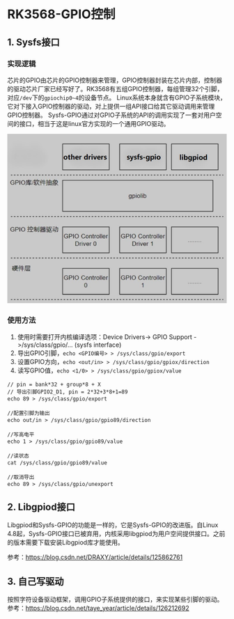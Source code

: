 # RK3568-GPIO控制

## 1. Sysfs接口

### 实现逻辑

芯片的GPIO由芯片的GPIO控制器来管理，GPIO控制器封装在芯片内部，控制器的驱动芯片厂家已经写好了。RK3568有五组GPIO控制器，每组管理32个引脚，对应`/dev`下的`gpiochip0~4`的设备节点。
Linux系统本身就含有GPIO子系统模块，它对下接入GPIO控制器的驱动，对上提供一组API接口给其它驱动调用来管理GPIO控制器。
Sysfs-GPIO通过对GPIO子系统的API的调用实现了一套对用户空间的接口，相当于这是linux官方实现的一个通用GPIO驱动。

![Alt text](images/gpio.jpg)

### 使用方法

1. 使用时需要打开内核编译选项：Device Drivers-> GPIO Support ->/sys/class/gpio/… (sysfs interface)
2. 导出GPIO引脚，`echo <GPIO编号> > /sys/class/gpio/export`
3. 设置GPIO方向，`echo <out/in> > /sys/class/gpio/gpiox/direction`
4. 读写GPIO值，`echo <1/0> > /sys/class/gpio/gpiox/value`

```shell
// pin = bank*32 + group*8 + X 
// 导出引脚GPIO2_D1, pin = 2*32+3*8+1=89
echo 89 > /sys/class/gpio/export

//配置引脚为输出
echo out/in > /sys/class/gpio/gpio89/direction

//写高电平
echo 1 > /sys/class/gpio/gpio89/value

//读状态
cat /sys/class/gpio/gpio89/value

//取消导出
echo 89 > /sys/class/gpio/unexport
```

## 2. Libgpiod接口

Libgpiod和Sysfs-GPIO的功能是一样的，它是Sysfs-GPIO的改进版。自Linux 4.8起，Sysfs-GPIO接口已被弃用，内核采用libgpiod为用户空间提供接口。之前的版本需要下载安装Libgpiod库才能使用。

参考：<https://blog.csdn.net/DRAXY/article/details/125862761>

## 3. 自己写驱动

按照字符设备驱动框架，调用GPIO子系统提供的接口，来实现某些引脚的驱动。
参考：<https://blog.csdn.net/taye_year/article/details/126212692>
